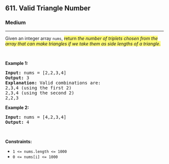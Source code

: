 <h2>611. Valid Triangle Number</h2><h3>Medium</h3><hr><div><p>Given an integer array <code>nums</code>, <gistnote class="gistnote-highlight" highlightid="ea40c8bf-4ec9-4436-874e-a2645eb50e85" colornum="3" style="background-color: rgb(255, 251, 120);" id="ea40c8bf-4ec9-4436-874e-a2645eb50e85">return </gistnote><em><gistnote class="gistnote-highlight" highlightid="ea40c8bf-4ec9-4436-874e-a2645eb50e85" colornum="3" style="background-color: rgb(255, 251, 120);">the number of triplets chosen from the array that can make triangles if we take them as side lengths of a triangle</gistnote></em><gistnote class="gistnote-highlight" highlightid="ea40c8bf-4ec9-4436-874e-a2645eb50e85" colornum="3" style="background-color: rgb(255, 251, 120);">.</gistnote></p>

<p>&nbsp;</p>
<p><strong>Example 1:</strong></p>

<pre style="position: relative;"><strong>Input:</strong> nums = [2,2,3,4]
<strong>Output:</strong> 3
<strong>Explanation:</strong> Valid combinations are: 
2,3,4 (using the first 2)
2,3,4 (using the second 2)
2,2,3
<div class="open_grepper_editor" title="Edit &amp; Save To Grepper"></div></pre>

<p><strong>Example 2:</strong></p>

<pre style="position: relative;"><strong>Input:</strong> nums = [4,2,3,4]
<strong>Output:</strong> 4
<div class="open_grepper_editor" title="Edit &amp; Save To Grepper"></div></pre>

<p>&nbsp;</p>
<p><strong>Constraints:</strong></p>

<ul>
	<li><code>1 &lt;= nums.length &lt;= 1000</code></li>
	<li><code>0 &lt;= nums[i] &lt;= 1000</code></li>
</ul>
</div>